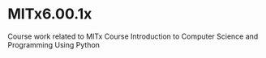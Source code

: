 # MITx6.00.1x
Course work related to MITx Course Introduction to Computer Science and Programming Using Python
